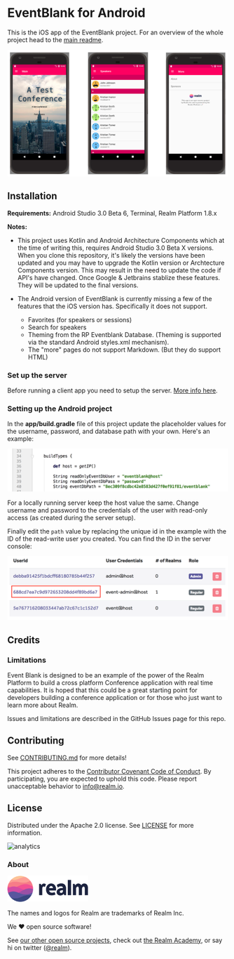 # EventBlank for Android

This is the iOS app of the EventBlank project. For an overview of the whole project head to the [main readme](../README.md).

![](../assets/app-android.png)

## Installation

**Requirements:** Android Studio 3.0 Beta 6, Terminal, Realm Platform 1.8.x

**Notes:** 
*  This project uses Kotlin and Android Architecture Components which at the time of writing this, requires Android Studio 3.0 Beta X versions.  When you clone this repository, it's likely the versions have been updated and you may have to upgrade the Kotlin version or Archtecture Components version.  This may result in the need to update the code if API's have changed.  Once Google & Jetbrains stablize these features.  They will be updated to the final versions.

*  The Android version of EventBlank is currently missing a few of the features that the iOS version has.  Specifically it does not support.
   *  Favorites (for speakers or sessions)
   *  Search for speakers
   *  Theming from the RP Eventblank Database.  (Theming is supported via the standard Android styles.xml mechanism).
   *  The "more" pages do not support Markdown.  (But they do support HTML)

### Set up the server

Before running a client app you need to setup the server. [More info here](../server/README.md).

### Setting up the Android project

In the **app/build.gradle** file of this project update the placeholder values for the username, password, and database path with your own. Here's an example:

![](../assets/android-config.png)

For a locally running server keep the host value the same. Change username and password to the credentials of the user with read-only access (as created during the server setup).

Finally edit the `path` value by replacing the unique id in the example with the ID of the read-write user you created. You can find the ID in the server console:

![](../assets/admin-id.png)

## Credits

### Limitations

Event Blank is designed to be an example of the power of the Realm Platform to build a cross platform Conference application with real time capabilities.  It is hoped that this could be a great starting point for developers building a conference application or for those who just want to learn more about Realm. 

Issues and limitations are described in the GitHub Issues page for this repo.

 ## Contributing

See [CONTRIBUTING.md](../CONTRIBUTING.md) for more details!

This project adheres to the [Contributor Covenant Code of Conduct](https://realm.io/conduct/). By participating, you are expected to uphold this code. Please report unacceptable behavior to [info@realm.io](mailto:info@realm.io).

## License

Distributed under the Apache 2.0 license. See [LICENSE](../LICENSE) for more information.

![analytics](https://ga-beacon.appspot.com/UA-50247013-2/realm-teamwork-MR/README?pixel)

### About

<img src="../assets/realm.png" width="184" />

The names and logos for Realm are trademarks of Realm Inc.

We :heart: open source software!

See [our other open source projects](https://realm.github.io), check out [the Realm Academy](https://academy.realm.io), or say hi on twitter ([@realm](https://twitter.com/realm)).
